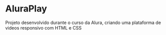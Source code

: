 # AluraPlay
Projeto desenvolvido durante o curso da Alura, criando uma plataforma de videos responsivo com HTML e CSS
